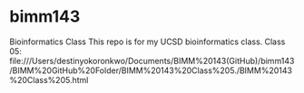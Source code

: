 # bimm143
Bioinformatics Class
This repo is for my UCSD bioinformatics class. 
Class 05: file:///Users/destinyokoronkwo/Documents/BIMM%20143(GitHub)/bimm143/BIMM%20GitHub%20Folder/BIMM%20143%20Class%205./BIMM%20143%20Class%205.html
